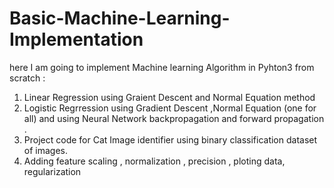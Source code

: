 # Basic-Machine-Learning-Implementation

here I am going to implement Machine learning Algorithm in Pyhton3 from scratch :
1. Linear Regression using Graient Descent and Normal Equation method
2. Logistic Regrression using Gradient Descent ,Normal Equation (one for all) and using Neural Network
    backpropagation and forward propagation . 
3. Project code for Cat Image identifier using binary classification dataset of images.
4. Adding feature scaling , normalization , precision , ploting data, regularization
